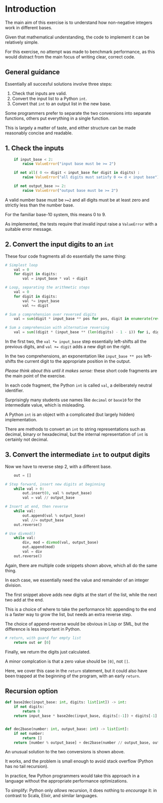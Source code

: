 # Introduction

The main aim of this exercise is to understand how non-negative integers work in different bases.

Given that mathematical understanding, the code to implement it can be relatively simple.

For this exercise, no attempt was made to benchmark performance, as this would distract from the main focus of writing clear, correct code.

## General guidance

Essentially all succesful solutions involve three steps:

1. Check that inputs are valid.
2. Convert the input list to a Python `int`.
3. Convert that `int` to an output list in the new base.

Some programmers prefer to separate the two conversions into separate functions, others put everything in a single function.

This is largely a matter of taste, and either structure can be made reasonably concise and readable.

## 1. Check the inputs

```python
    if input_base < 2:
        raise ValueError("input base must be >= 2")

    if not all( 0 <= digit < input_base for digit in digits) :
        raise ValueError("all digits must satisfy 0 <= d < input base")

    if not output_base >= 2:
        raise ValueError("output base must be >= 2")

```

A valid number base must be `>=2` and all digits must be at least zero and strictly less than the number base.

For the familiar base-10 system, this means 0 to 9.

As implemented, the tests require that invalid input raise a `ValueError` with a suitable error message.

## 2. Convert the input digits to an `int`

These four code fragments all do essentially the same thing:

```python
# Simplest loop
    val = 0
    for digit in digits:
        val = input_base * val + digit

# Loop, separating the arithmetic steps
    val = 0
    for digit in digits:
        val *= input_base
        val += digit

# Sum a comprehension over reversed digits
    val = sum(digit * input_base ** pos for pos, digit in enumerate(reversed(digits)))

# Sum a comprehension with alternative reversing
    val = sum((digit * (input_base ** (len(digits) - 1 - i)) for i, digit in enumerate(digits)))
```

In the first two, the `val *= input_base` step essentially left-shifts all the previous digits, and `val += digit` adds a new digit on the right.

In the two comprehensions, an exponentation like `input_base ** pos` left-shifts the current digit to the appropriate position in the output.

*Please think about this until it makes sense:* these short code fragments are the main point of the exercise.

In each code fragment, the Python `int` is called `val`, a deliberately neutral identifier.

Surprisingly many students use names like `decimal` or `base10` for the intermediate value, which is misleading.

A Python `int` is an object with a complicated (but largely hidden) implementation.

There are methods to convert an `int` to string representations such as decimal, binary or hexadecimal, but the internal representation of `int` is certainly not decimal.

## 3. Convert the intermediate `int` to output digits

Now we have to reverse step 2, with a different base.

```python
    out = []

# Step forward, insert new digits at beginning
    while val > 0:
        out.insert(0, val % output_base)
        val = val // output_base

# Insert at end, then reverse
    while val:
        out.append(val % output_base)
        val //= output_base
    out.reverse()

# Use divmod()
    while val:
        div, mod = divmod(val, output_base)
        out.append(mod)
        val = div
    out.reverse()
```

Again, there are multiple code snippets shown above, which all do the same thing.

In each case, we essentially need the value and remainder of an integer division.

The first snippet above adds new digits at the start of the list, while the next two add at the end.

This is a choice of where to take the performance hit: appending to the end is a faster way to grow the list, but needs an extra reverse step.

The choice of append-reverse would be obvious in Lisp or SML, but the difference is less important in Python.

```python
# return, with guard for empty list
    return out or [0]
```

Finally, we return the digits just calculated.

A minor complcation is that a zero value should be `[0]`, not `[]`.

Here, we cover this case in the `return` statement, but it could also have been trapped at the beginning of the program, with an early `return`.

## Recursion option

```python
def base2dec(input_base: int, digits: list[int]) -> int:
    if not digits:
        return 0
    return input_base * base2dec(input_base, digits[:-1]) + digits[-1]


def dec2base(number: int, output_base: int) -> list[int]:
    if not number:
        return []
    return [number % output_base] + dec2base(number // output_base, output_base)
```

An unusual solution to the two conversions is shown above.

It works, and the problem is small enough to avoid stack overflow (Python has no tail recursion).

In practice, few Python programmers would take this approach in a language without the appropriate performance optimizations.

To simplify: Python only *allows* recursion, it does nothing to *encourage* it: in contrast to Scala, Elixir, and similar languages.

